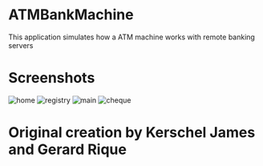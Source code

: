 # ATMBankMachine
This application simulates how a ATM machine works with remote banking servers

# Screenshots

![home](https://user-images.githubusercontent.com/17114163/39091632-e4d18a9c-45c5-11e8-94ba-76afdc1297fc.PNG)
![registry](https://user-images.githubusercontent.com/17114163/39091633-e8857068-45c5-11e8-9740-275f2e37bd65.PNG)
![main](https://user-images.githubusercontent.com/17114163/39091635-ed14bf94-45c5-11e8-92ec-7159a16fbd1a.PNG)
![cheque](https://user-images.githubusercontent.com/17114163/39091636-ed39c096-45c5-11e8-83e8-6e23e366b05b.PNG)



# Original creation by Kerschel James and Gerard Rique
